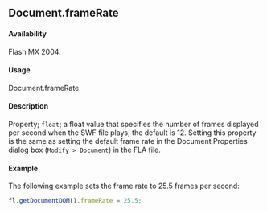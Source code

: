 ## Document.frameRate

#### Availability

Flash MX 2004.

#### Usage

Document.frameRate

#### Description

Property; `float`; a float value that specifies the number of frames displayed per second when the SWF file plays; the default is 12. Setting this property is the same as setting the default frame rate in the Document Properties dialog box (`Modify > Document`) in the FLA file.

#### Example

The following example sets the frame rate to 25.5 frames per second:

```javascript
fl.getDocumentDOM().frameRate = 25.5;
```
